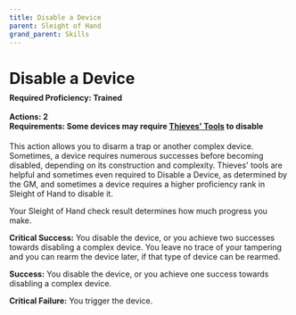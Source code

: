 ```yaml
---
title: Disable a Device
parent: Sleight of Hand
grand_parent: Skills
---
```


# Disable a Device

<div style="margin-top:-10px;"></div>

#### **Required Proficiency:** Trained<br><br>**Actions:** 2<br>**Requirements:** Some devices may require [Thieves' Tools](https://stormchaserroleplaying.com/stormchaserRPG/Equipment/Tools/ThievesTools/) to disable
This action allows you to disarm a trap or another complex device. Sometimes, a device requires numerous successes before becoming disabled, depending on its construction and complexity. Thieves' tools are helpful and sometimes even required to Disable a Device, as determined by the GM, and sometimes a device requires a higher proficiency rank in Sleight of Hand to disable it.

Your Sleight of Hand check result determines how much progress you make.

**Critical Success:** You disable the device, or you achieve two successes towards disabling a complex device. You leave no trace of your tampering and you can rearm the device later, if that type of device can be rearmed.

**Success:** You disable the device, or you achieve one success towards disabling a complex device.

**Critical Failure:** You trigger the device.
